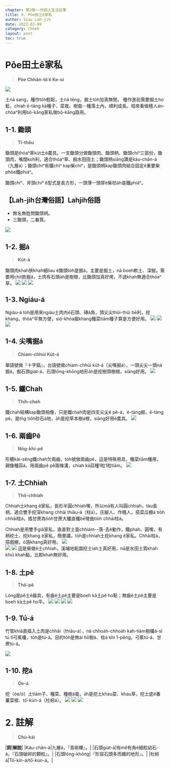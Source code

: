 ```yaml
---
chapter: 第3章——作田人生活記事
title: 9. Pōe田土ê家私
author: Siau Lah-jih
date: 2022-03-09
category: chheh
layout: post
toc: true
---
```


# Pōe田土ê家私
> **Pōe Chhân-tô͘ ê Ke-si**

![](../too5/08/8-2-8-1.土耙.jpg)

土nā sang，種作to̍h輕鬆，土nā tēng，掘土to̍h加真無閒。
種作進前需要掘土ho͘鬆，chiah ē-tàng kā種子、菜栽、樹栽⋯種落土內，順利成長。咱來看做穡人án-chóaⁿ利用bô-kāng家私做bô-kāng路用。

## 1-1. 鋤頭
> **Tî-thâu**

鋤頭是thóaⁿ草ku̍t土ê農具。一支鋤頭分做鋤頭肉、鋤頭柄、鋤頭chiⁿ三部份，鋤頭肉，嘴闊koh利，適合thóaⁿ草、掘水田田土；鋤頭柄siāng讚是káu-chân-á（九層á）；鋤頭chiⁿ有鐵chiⁿ kap柴chiⁿ，是鋤頭柄kap鋤頭肉結合固定ê重要柴phòe鐵phiáⁿ。

鋤頭chiⁿ、斧頭chiⁿ ê型式是長方形，一頭薄一頭厚ê柴枋a̍h是鐵phiáⁿ。

## 【Lah-jih台灣俗語】Lahjih俗語
- 無名無姓問鋤頭柄。
- 三鋤頭，二畚箕。

![](../too5/08/8-2-1-1.鋤頭檔.jpg)


## 1-2. 掘á
> **Ku̍t-á**

鋤頭肉khah狹khah細liau ê鋤頭to̍h是掘á，主要是掘土，nā boeh軟土、深掘，需要用chit款掘á，土肉有石頭a̍h是樹根，比鋤頭加真好用，不過khah無適合thóaⁿ草。
![](../too5/08/8-2-2-1.掘仔.jpg) 
![](../too5/08/8-2-2-2.掘仔.jpg) 
![](../too5/08/8-2-2-3.掘仔.jpg)

## 1-3. Ngiáu-á

Ngiáu-á to̍h是用來ngiáu土肉內ê石頭、磚á角，頭尖尖thûi-thûi bē利，挖khang、thóaⁿ平無方便，sió-khóa掘khang種菜tiām種子算是方便好用。
![](../too5/08/8-2-3-1.撓仔.jpg) 
![](../too5/08/8-2-3-2.撓仔.jpg)
![](../too5/08/8-2-3-3.撓仔.jpg)

## 1-4. 尖嘴掘á
> **Chiam-chhùi Ku̍t-á**

華語號做『十字鎬』，台語號做chiam-chhùi ku̍t-á（尖嘴掘á），一頭尖尖一頭ná掘á，掘石頭giat-á、石頭lōng-khōng地形a̍h是挖樹頭樹根，siāng好用。
![](../too5/08/8-2-4-1.尖嘴掘仔.jpg)

## 1-5. 鐵Chah
> **Thih-chah**

鐵chah結構kap鋤頭相像，只是鐵chah肉是四支尖尖ê pê-á，ē-tàng掘，ē-tàng pê，是tn̄g tio̍h砂石á地，a̍h是挖草本樹á根，siāng好用ê農具。
![](../too5/08/8-2-5-1.鐵Chah.jpg)

## 1-6. 兩齒Pê
> **Nn̄g-khí-pê**

形體kài-sêng鐵chah欠兩齒，to̍h號做兩齒pê，這是特殊用具，種菜tiām種用，親像種蒜á，用兩齒pê pê兩條溝，chiah kā蒜種1粒1粒tiām。
![](../too5/08/8-2-6-1.兩齒耙.jpg)

## 1-7. 土Chhiah
> **Thô͘-chhiah**

Chhiah土khang ê家私，長形半圓chhiah嘴，所以mā有人叫圓chhiah，tàu長柄，適合雙手挖深khang chhāi thiāu-á（柱á）。庄腳人、作穡人，搭菜瓜棚á tio̍h chhāi柱á，插甘蔗為tio̍h甘蔗大欉直欉bē彎曲tio̍h chhāi柱á。

Chhiah是用雙手giâ家私，直直對土面chhiám--落-去ê動作，鐵phah、圓嘴，有柄挖土、挖khang ê家私，簡單講，to̍h是chhiah土挖khang ê家私。Chhāi柱á，搭戲棚，ó͘涵khang真好用。
![](../too5/08/8-2-7-1.塗鍤.jpg)  
![](../too5/08/8-2-7-2.圓鍘.jpg)
![](../too5/08/8-2-7-3.塗鍘竹塘.jpg)
這是柴做ê土chhiah，溪埔地鬆園挖土iah土真好用，nā是水田土質khah khiū khah黏，比較khah無好用。

## 1-8. 土pê
> **Thô͘-pê**

Lóng是pê土ê器具，有齒ê土pê主要是boeh kā土pê ho͘鬆；無齒ê土pê主要是boeh kā土pê ho͘平。
![](../too5/08/8-2-8-1.土耙.jpg)
![](../too5/08/8-2-8-2.土耙.jpg)
![](../too5/08/8-2-8-3.土耙.jpg)
![](../too5/08/8-2-8-4.土耙.jpg)  

## 1-9. Tú-á

竹管khiā直插入土肉是chhāi（thiāu-á），nā chhoa̍h-chhoa̍h kah-tiàm樹欉á-sī tú tī弓蕉欉，to̍h是tú-á。目的to̍h是無ài hō͘樹á、柱á khi 1-pêng。弓蕉tú-á、甘蔗tú-á。

![](../too5/08/8-2-9-1.拄仔.jpg)

## 1-10. 挖á
> **Óe-á**

挖（óe/ó͘）土tiām子、種菜、種樹á栽，a̍h是挖土khau菜、khau草，挖土底ê番薯菜根、tō͘-kún-á（杜蚓á）。
![](../too5/08/8-2-10-1.挖仔.jpg)
![](../too5/08/8-2-10-2.挖仔.jpg)
![](../too5/08/8-2-10-3.挖仔.jpg)

# 2. 註解
> **Chù-kái**

|**詞**|**解說**|
|Káu-chân-á|九層á，『青剛櫟』。|
|石頭giat-á|有mê有角ê細粒幼石-á，『石頭破碎的顆粒』。|
|石頭lōng-khōng|『形容石頭多而雜的地形』。|
|杜蚓á|Tō͘-kín-á/tō͘-kún-á。|
